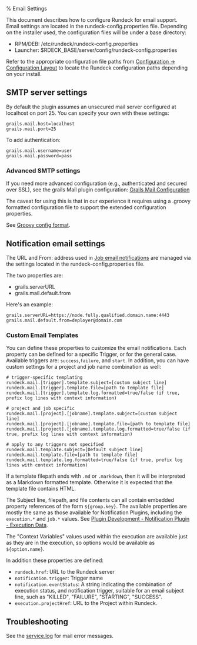 % Email Settings

This document describes how to configure Rundeck for email
support. 
Email settings are located in the rundeck-config.properties file. Depending on the installer used, the configuration files will be under a base directory:

* RPM/DEB: /etc/rundeck/rundeck-config.properties
* Launcher: $RDECK_BASE/server/config/rundeck-config.properties

Refer to the appropriate configuration file paths from [Configuration -> Configuration Layout](configuration-file-reference.html#configuration-layout) to locate the Rundeck configuration paths depending on your install.

## SMTP server settings

By default the plugin assumes an unsecured mail server configured at localhost on port 25.
You can specify your own with these settings:

	grails.mail.host=localhost
	grails.mail.port=25

To add authentication:

	grails.mail.username=user
	grails.mail.password=pass

### Advanced SMTP settings
If you need more advanced configuration (e.g., authenticated and secured over SSL), 
see the grails Mail plugin configuration: 
[Grails Mail Configuration](http://www.grails.org/plugin/mail#Configuration)

The caveat for using this is that in our experience it requires using a .groovy formatted configuration file to support the extended configuration properties.

See [Groovy config format](configuration-file-reference.html#groovy-config-format).

## Notification email settings

The URL and From: address used in [Job email notifications](../manual/jobs.html#job-notifications)  are managed via the settings located in the rundeck-config.properties file.

The two properties are:

* grails.serverURL
* grails.mail.default.from

Here's an example:

    grails.serverURL=https://node.fully.qualified.domain.name:4443
    grails.mail.default.from=deployer@domain.com

### Custom Email Templates

You can define these properties to customize the email notifications. Each property can be defined for a specific Trigger, or for the general case.  Available triggers are: `success`,`failure`, and `start`. In addition, you can have custom settings for a project and job name combination as well:

    # trigger-specific templating
    rundeck.mail.[trigger].template.subject=[custom subject line]
    rundeck.mail.[trigger].template.file=[path to template file]
    rundeck.mail.[trigger].template.log.formatted=true/false (if true, prefix log lines with context information)

    # project and job specific
    rundeck.mail.[project].[jobname].template.subject=[custom subject line]
    rundeck.mail.[project].[jobname].template.file=[path to template file]
    rundeck.mail.[project].[jobname].template.log.formatted=true/false (if true, prefix log lines with context information)

    # apply to any triggers not specified
    rundeck.mail.template.subject=[Default subject line]
    rundeck.mail.template.file=[path to template file]
    rundeck.mail.template.log.formatted=true/false (if true, prefix log lines with context information)

If a template filepath ends with `.md` or `.markdown`, then it will be interpreted as a Markdown formatted template.  Otherwise it is expected that the template file contains HTML.

The Subject line, filepath, and file contents can all contain embedded property references of the form `${group.key}`.  The available properties are mostly the same as those available for Notification Plugins, including the `execution.*` and `job.*` values.  See [Plugin Development - Notification Plugin - Execution Data][].

[Plugin Development - Notification Plugin - Execution Data]: ../developer/notification-plugin.html#execution-data

The "Context Variables" values used within the execution are available just as they are in the execution, so options would be available as `${option.name}`.

In addition these properties are defined:

* `rundeck.href`: URL to the Rundeck server
* `notification.trigger`: Trigger name
* `notification.eventStatus`: A string indicating the combination of execution status, and notification trigger, suitable for an email subject line, such as "KILLED", "FAILURE", "STARTING", "SUCCESS".
* `execution.projectHref`: URL to the Project within Rundeck.

## Troubleshooting

See the [service.log](logging.html#service.log) for mail error messages.

